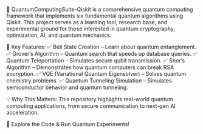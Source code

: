 
🚀 QuantumComputingSuite-Qiskit is a comprehensive quantum computing framework that implements six fundamental quantum algorithms using Qiskit. This project serves as a learning tool, research base, and experimental ground for those interested in quantum cryptography, optimization, AI, and quantum mechanics.

🔑 Key Features:
✅ Bell State Creation – Learn about quantum entanglement.
✅ Grover’s Algorithm – Quantum search that speeds up database queries.
✅ Quantum Teleportation – Simulates secure qubit transmission.
✅ Shor’s Algorithm – Demonstrates how quantum computers can break RSA encryption.
✅ VQE (Variational Quantum Eigensolver) – Solves quantum chemistry problems.
✅ Quantum Tunneling Simulation – Simulates semiconductor behavior and quantum tunneling.

💡 Why This Matters:
This repository highlights real-world quantum computing applications, from secure communication to next-gen AI acceleration.

🔗 Explore the Code & Run Quantum Experiments!
